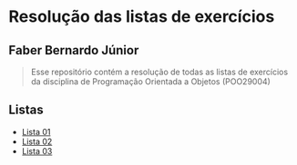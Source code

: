 # Resolução das listas de exercícios

## Faber Bernardo Júnior

> Esse repositório contém a resolução de todas as listas de exercícios da disciplina de Programação Orientada a Objetos (POO29004)

## Listas

- [Lista 01](./lista-01/README.md)
- [Lista 02](./lista-02/)
- [Lista 03](./lista-03/)
